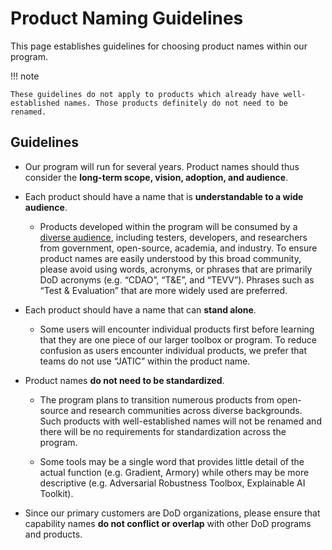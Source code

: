 # Product Naming Guidelines

This page establishes guidelines for choosing product names within our program. 

!!! note

    These guidelines do not apply to products which already have well-established names. Those products definitely do not need to be renamed.

## Guidelines

- Our program will run for several years. Product names should thus consider the **long-term scope, vision, adoption, and audience**.

- Each product should have a name that is **understandable to a wide audience**.
  
  - Products developed within the program will be consumed by a [diverse audience](https://jatic.pages.jatic.net/internal-docs/process/guides/user-engagement/), including testers, developers, and researchers from government, open-source, academia, and industry. To ensure product names are easily understood by this broad community, please avoid using words, acronyms, or phrases that are primarily DoD acronyms (e.g. “CDAO”, “T&E”, and “TEVV”). Phrases such as “Test & Evaluation” that are more widely used are preferred.

- Each product should have a name that can **stand alone**.

  -  Some users will encounter individual products first before learning that they are one piece of our larger toolbox or program. To reduce confusion as users encounter individual products, we prefer that teams do not use “JATIC” within the product name.
- Product names **do not need to be standardized**. 

  - The  program plans to transition numerous products from open-source and research communities across diverse backgrounds. Such products with well-established names will not be renamed and there will be no requirements for standardization across the program. 
  
  - Some tools may be a single word that provides little detail of the actual function (e.g. Gradient, Armory) while others may be more descriptive (e.g. Adversarial Robustness Toolbox, Explainable AI Toolkit).
- Since our primary customers are DoD organizations, please ensure that capability names **do not conflict or overlap** with other DoD programs and products.
